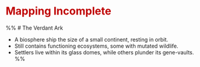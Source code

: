 # <font color="#c00000">Mapping Incomplete</font>
%% # The Verdant Ark
- A biosphere ship the size of a small continent, resting in orbit.
- Still contains functioning ecosystems, some with mutated wildlife.
- Settlers live within its glass domes, while others plunder its gene-vaults. %%